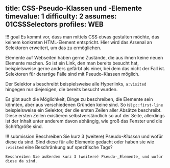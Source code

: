 title: CSS-Pseudo-Klassen und -Elemente
timevalue: 1
difficulty: 2
assumes: 01CSSSelectors
profiles: WEB
---
!!! goal
    Es kommt vor, dass man mittels CSS etwas gestalten möchte, das keinem konkreten HTML-Element
    entspricht. Hier wird das Arsenal an Selektoren erweitert, um das zu ermöglichen.
    
Elemente auf Webseiten haben gerne Zustände, die aus ihnen keine neuen Elemente machen. So ist
ein Link, den man bereits besucht hat, beispielsweise gerne anders gefärbt als einer, bei dem
das nicht der Fall ist. Selektoren für derartige Fälle sind mit Pseudo-Klassen möglich.

Der Selektor `a` beschreibt beispielsweise alle Hyperlinks, `a:visited` hingegen nur diejenigen,
die bereits besucht wurden.

Es gibt auch die Möglichkeit, Dinge zu beschreiben, die Elemente sein könnten, aber aus
verschiedenen Gründen keine sind. So ist `p::first-line` beispielsweise ein Selektor, der
die ersten Zeilen aller Absätze beschreibt. Diese ersten Zeilen existieren selbstverständlich
so auf der Seite, allerdings ist der Inhalt unter anderem davon abhängig, wie groß das Fenster
und die Schriftgröße sind.

!!! submission
    Beschreiben Sie kurz 3 (weitere) Pseudo-_Klassen_ und wofür diese da sind. Sind diese für
    alle Elemente gedacht oder haben sie wie `:visited` eine Beschränkung auf spezifische Tags?

    Beschreiben Sie außerdem kurz 3 (weitere) Pseudo-_Elemente_ und wofür diese da sind.
